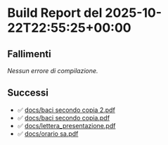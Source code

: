 # Build Report del 2025-10-22T22:55:25+00:00

## Fallimenti
_Nessun errore di compilazione._

## Successi
- ✅ [docs/baci secondo copia 2.pdf](docs/baci%20secondo%20copia%202.pdf)
- ✅ [docs/baci secondo copia.pdf](docs/baci%20secondo%20copia.pdf)
- ✅ [docs/lettera_presentazione.pdf](docs/lettera_presentazione.pdf)
- ✅ [docs/orario sa.pdf](docs/orario%20sa.pdf)
